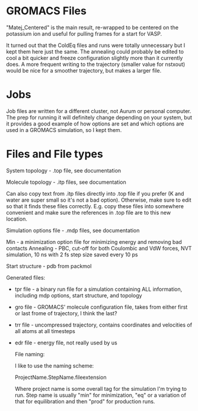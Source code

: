 # GROMACS Files

"Matej_Centered" is the main result, re-wrapped to be centered on the potassium ion and useful for pulling frames for a start for VASP. 

It turned out that the ColdEq files and runs were totally unnecessary but I kept them here just the same. The annealing could probably be edited to cool a bit quicker and freeze configuration slightly more than it currently does. A more frequent writing to the trajectory (smaller value for nstxout) would be nice for a smoother trajectory, but makes a larger file.

# Jobs

Job files are written for a different cluster, not Aurum or personal computer. The prep for running it will definitely change depending on your system, but it provides a good example of how options are set and which options are used in a GROMACS simulation, so I kept them. 

# Files and File types

System topology - .top file, see documentation

Molecule topology - .itp files, see documentation

Can also copy text from .itp files directly into .top file if you prefer (K and water are super small so it's not a bad option). Otherwise, make sure to edit so that it finds these files correctly. E.g. copy these files into somewhere convenient and make sure the references in .top file are to this new location.

Simulation options file - .mdp files, see documentation

Min - a minimization option file for minimizing energy and removing bad contacts
Annealing - PBC, cut-off for both Coulombic and VdW forces, NVT simulation, 10 ns with 2 fs step size saved every 10 ps

Start structure - pdb from packmol

Generated files:

* tpr file - a binary run file for a simulation containing ALL information, including mdp options, start structure, and topology
* gro file - GROMACS' molecule configuration file, takes from either first or last frome of trajectory, I think the last?
* trr file - uncompressed trajectory, contains coordinates and velocities of all atoms at all timesteps
* edr file - energy file, not really used by us

  File naming:

  I like to use the naming scheme:

  ProjectName.StepName.fileextension

  Where project name is some overall tag for the simulation I'm trying to run. Step name is usually "min" for minimization, "eq" or a variation of that for equilibration and then "prod" for production runs.
